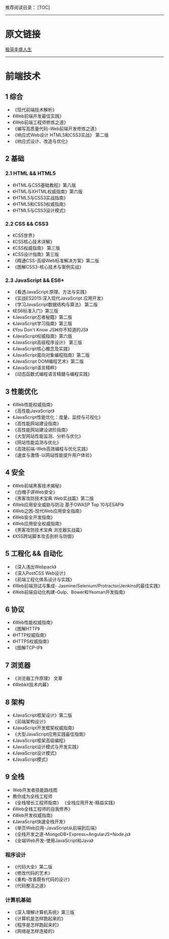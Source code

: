 推荐阅读目录：
[TOC]
***
# 原文链接
[极简丰盛人生](https://segmentfault.com/a/1190000014383545 "segmentfault")

***
# 前端技术
## 1 综合
- 《现代前端技术解析》
- 《Web前端开发最佳实践》
- 《Web前端工程师修炼之道》
- 《编写高质量代码-Web前端开发修炼之道》
- 《响应式Web设计 HTML5和CSS3实战》 第二版
- 《响应式设计、改造与优化》
## 2 基础
### 2.1 HTML && HTML5
- 《HTML与CSS基础教程》第八版
- 《HTML与XHTML权威指南》第六版
- 《HTML5与CSS3实战指南》
- 《HTML5和CSS3权威指南》
- 《HTML5与CSS3设计模式》
### 2.2 CSS && CSS3
- 《CSS世界》
- 《CSS核心技术详解》
- 《CSS权威指南》 第三版
- 《CSS设计指南》第三版
- 《精通CSS-高级Web标准解决方案》第二版
- 《图解CSS3-核心技术与案例实战》
### 2.3 JavaScript && ES6+
- 《看透JavaScript:原理、方法与实践》
- 《实战ES2015:深入现代JavaScript 应用开发》
- 《学习JavaScript数据结构与算法》 第二版
- 《ES6标准入门》第三版
- 《JavaScript忍者秘籍》第二版
- 《JavaScript学习指南》第三版
- 《You Don't Know JS》《你不知道的JS》
- 《JavaScript权威指南》第六版
- 《JavaScript高级程序设计》 第三版
- 《JavaScript核心概念及实践》
- 《JavaScript面向对象编程指南》第二版
- 《JavaScript DOM编程艺术》第二版
- 《JavaScript语言精粹》
- 《动态函数式编程语言精髓与编程实践》
## 3 性能优化
- 《Web性能权威指南》
- 《高性能JavaScript》
- 《JavaScript性能优化：度量、监控与可视化》
- 《高性能网站建设指南》
- 《高性能网站建设进阶指南》
- 《大型网站性能监测、分析与优化》
- 《网站性能监测与优化》
- 《高效前端-Web高效编程与优化实践》
- 《速度与激情-以网站性能提升用户体验》
## 4 安全
- 《Web前端黑客技术揭秘》
- 《白帽子讲Web安全》
- 《黑客攻防技术宝典 Web实战篇》第二版
- 《Web应用安全威胁与防治 基于OWASP Top 10与ESAPI》
- 《Web之困-现代Web应用安全指南》
- 《Web安全开发指南》
- 《Web应用安全权威指南》
- 《黑客攻防技术宝典 浏览器实战篇》
- 《XSS跨站脚本攻击剖析与防御》
## 5 工程化 && 自动化
- 《深入浅出Webpack》
- 《深入PostCSS Web设计》
- 《前端工程化体系设计与实践》
- 《Web前端测试与集成- Jasmine/Selenium/Protractor/Jenkins的最佳实践》
- 《Web前端自动化构建-Gulp、Bower和Yeoman开发指南》
## 6 协议
- 《Web性能权威指南》
- 《图解HTTP》
- 《HTTP权威指南》
- 《HTTPS权威指南》
- 《图解TCP-IP》
## 7 浏览器
- 《浏览器工作原理》 文章
- 《Webkit技术内幕》
## 8 架构
- 《JavaScript框架设计》第二版
- 《前端架构设计》
- 《JavaScript开发框架权威指南》
- 《大型JavaScript应用实践最佳指南》
- 《JavaScript框架高级编程》
- 《JavaScript设计模式与开发实践》
- 《JavaScript设计模式》
- 《JavaScript模式》
## 9 全栈
- Web开发者技能路线图
- 教你成为全栈工程师
- 《全栈增长工程师指南》 《全栈应用开发-精益实践》
- 《Web全栈工程师的自我修养》
- 《Web开发权威指南》
- 《JavaScript快速全栈开发》
- 《单页Web应用-JavaScript从前端到后端》
- 《全栈开发之道-MongoDB+Express+AngularJS+Node.js》
- 《全端Web开发-使用JavaScript和Java》
###  程序设计
- 《代码大全》第二版
- 《修改代码的艺术》
- 《重构-改善既有代码的设计》
- 《代码整洁之道》
### 计算机基础
- 《深入理解计算机系统》第三版
- 《计算机是怎样跑起来的》
- 《程序是怎样跑起来的》
- 《网络是怎样连接的》